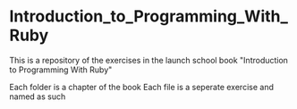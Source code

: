 # Introduction_to_Programming_With_Ruby

This is a repository of the exercises in the launch school book "Introduction to Programming With Ruby"

Each folder is a chapter of the book
Each file is a seperate exercise and named as such
